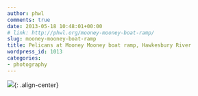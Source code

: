 ```yaml
---
author: phwl
comments: true
date: 2013-05-18 10:48:01+00:00
# link: http://phwl.org/mooney-mooney-boat-ramp/
slug: mooney-mooney-boat-ramp
title: Pelicans at Mooney Mooney boat ramp, Hawkesbury River
wordpress_id: 1013
categories:
- photography
---
```


![](http://www.phwl.org/wp-content/uploads/2013/05/P5182434-lr.jpg){: .align-center}
